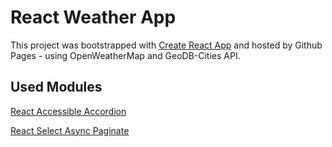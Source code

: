 # React Weather App

This project was bootstrapped with [Create React App](https://github.com/facebook/create-react-app) and hosted by Github Pages - using OpenWeatherMap and GeoDB-Cities API.

## Used Modules

[React Accessible Accordion](https://www.npmjs.com/package/react-accessible-accordion)

[React Select Async Paginate](https://www.npmjs.com/package/react-select-async-paginate)
